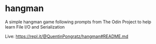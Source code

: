 # hangman
A simple hangman game following prompts from The Odin Project to help learn File I/O and Serialization

Live: https://repl.it/@QuentinPongratz/hangman#README.md
